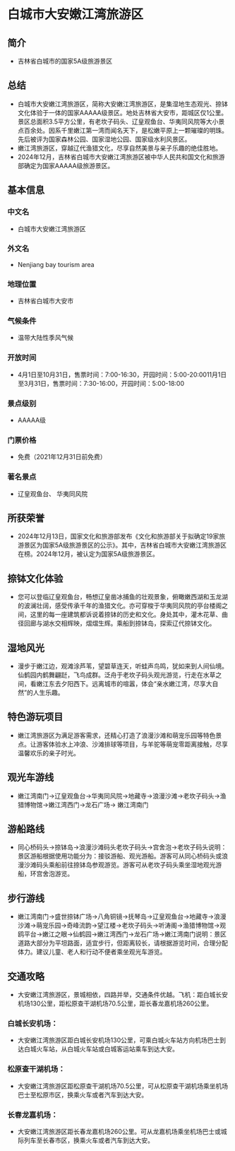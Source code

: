 # 白城市大安嫩江湾旅游区
## 简介
- 吉林省白城市的国家5A级旅游景区
## 总结
- 白城市大安嫩江湾旅游区，简称大安嫩江湾旅游区，是集湿地生态观光、捺钵文化体验于一体的国家AAAAA级景区。地处吉林省大安市，距城区仅1公里。景区总面积3.5平方公里，有老坎子码头、辽皇观鱼台、华夷同风院等大小景点百余处。因系千里嫩江第一湾而闻名天下，是松嫩平原上一颗璀璨的明珠。先后被评为国家森林公园、国家湿地公园、国家级水利风景区。 
- 嫩江湾旅游区，穿越辽代渔猎文化，尽享自然美景与亲子乐趣的绝佳胜地。
- 2024年12月，吉林省白城市大安嫩江湾旅游区被中华人民共和国文化和旅游部确定为国家AAAAA级旅游景区。
## 基本信息
### 中文名
- 白城市大安嫩江湾旅游区
### 外文名
- Nenjiang bay tourism area
### 地理位置
- 吉林省白城市大安市
### 气候条件
- 温带大陆性季风气候
### 开放时间
- 4月1日至10月31日，售票时间：7:00-16:30，开园时间：5:00-20:0011月1日至3月31日，售票时间：7:30-16:00，开园时间：5:00-18:00
### 景点级别
- AAAAA级
### 门票价格
- 免费（2021年12月31日前免费）
### 著名景点
- 辽皇观鱼台、 华夷同风院
## 所获荣誉
- 2024年12月13日，国家文化和旅游部发布《文化和旅游部关于拟确定19家旅游景区为国家5A级旅游景区的公示》。其中，吉林省白城市大安嫩江湾旅游区在榜。2024年12月，被认定为国家5A级旅游景区。
## 捺钵文化体验
- 您可以登临辽皇观鱼台，畅想辽皇凿冰捕鱼的壮观景象，俯瞰嫩西湖和玉龙湖的波澜壮阔，感受传承千年的渔猎文化。亦可穿梭于华夷同风院的亭台楼阁之间，这里的每一座建筑都诉说着捺钵的历史和文化。身处其中，灌木花草、曲径回廊与湖水交相辉映，熠熠生辉。乘船到捺钵岛，探索辽代捺钵文化。
## 湿地风光
- 漫步于嫩江边，观滩涂芦苇，望碧草连天，听蛙声鸟鸣，犹如来到人间仙境。仙鹤园内鹤舞翩跹，飞鸟成群。泛舟于老坎子码头观光游览，行走在水草之间，看嫩江东去夕阳西下。远离城市的喧嚣，体会“亲水嫩江湾，尽享大自然”的人生乐趣。
## 特色游玩项目
- 嫩江湾旅游区为满足游客需求，还精心打造了浪漫沙滩和萌宠乐园等特色景点。让游客体验水上冲浪、沙滩排球等项目，与羊驼等萌宠零距离接触，尽享温馨欢乐的亲子时光。
## 观光车游线
- 嫩江湾南门→辽皇观鱼台→华夷同风院→地藏寺→浪漫沙滩→老坎子码头→渔猎博物馆→嫩江湾西门→龙石广场→ 嫩江湾南门
## 游船路线
- 同心桥码头→捺钵岛→浪漫沙滩码头老坎子码头→宫舍泡→老坎子码头说明：景区游船根据使用功能分为：接驳游船、观光游船。游客可从同心桥码头或浪漫沙滩码头乘船前往捺钵岛参观游览。游客可从老坎子码头乘坐湿地观光游船，环宫舍泡游览。
## 步行游线
- 嫩江湾南门→盛世捺钵广场→八角铜镜→抚琴岛→辽皇观鱼台→地藏寺→浪漫沙滩→萌宠乐园→奇峰流韵→望江楼→老坎子码头→听涛阁→渔猎博物馆→观鸥平台→嫩江之眼→仙鹤园→嫩江湾西门→龙石广场→嫩江湾南门说明：景区道路大部分为平坦路面，适宜步行，但距离较长，请根据游览时间，合理分配体力。建议儿童、老人和行动不便者乘坐观光车游览。
## 交通攻略
- 大安嫩江湾旅游区，景城相依，四路并举，交通条件优越。飞机：距白城长安机场130公里，距松原查干湖机场70.5公里，距长春龙嘉机场260公里。
### 白城长安机场：
- 大安嫩江湾旅游区距白城长安机场130公里，可乘白城火车站方向机场巴士到达白城火车站，从白城火车站或白城客运站乘车到达大安。
### 松原查干湖机场：
- 大安嫩江湾旅游区距松原查干湖机场70.5公里，可从松原查干湖机场乘坐机场巴士至松原市区，换乘火车或者汽车到达大安。
### 长春龙嘉机场：
- 大安嫩江湾旅游区距长春龙嘉机场260公里。可从龙嘉机场乘坐机场巴士或城际列车至长春市区，换乘火车或者汽车到达大安。
